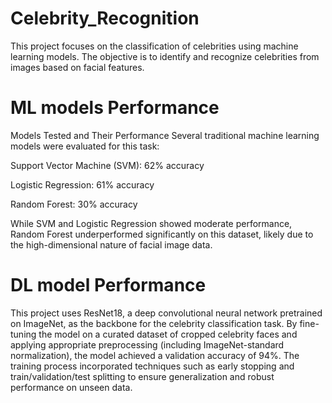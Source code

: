 # Celebrity_Recognition

This project focuses on the classification of celebrities using machine learning models. The objective is to identify and recognize celebrities from images based on facial features.

# ML models Performance

Models Tested and Their Performance
Several traditional machine learning models were evaluated for this task:

Support Vector Machine (SVM): 62% accuracy

Logistic Regression: 61% accuracy

Random Forest: 30% accuracy

While SVM and Logistic Regression showed moderate performance, Random Forest underperformed significantly on this dataset, likely due to the high-dimensional nature of facial image data.

# DL model Performance

This project uses ResNet18, a deep convolutional neural network pretrained on ImageNet, as the backbone for the celebrity classification task. By fine-tuning the model on a curated dataset of cropped celebrity faces and applying appropriate preprocessing (including ImageNet-standard normalization), the model achieved a validation accuracy of 94%. The training process incorporated techniques such as early stopping and train/validation/test splitting to ensure generalization and robust performance on unseen data.

